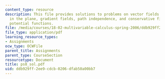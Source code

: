 ```yaml
---
content_type: resource
description: This file provides solutions to problems on vector fields and line integrals
  in the plane, gradient fields, path independence, and conservative fields, and finding
  potential functions.
file: /media/courses/18-02-multivariable-calculus-spring-2006/ddb929ff2ee9cdcb0206dfab50a00bb7_ps8_sol.pdf
file_type: application/pdf
learning_resource_types:
- Assignments
ocw_type: OCWFile
parent_title: Assignments
parent_type: CourseSection
resourcetype: Document
title: ps8_sol.pdf
uid: ddb929ff-2ee9-cdcb-0206-dfab50a00bb7
---
```

